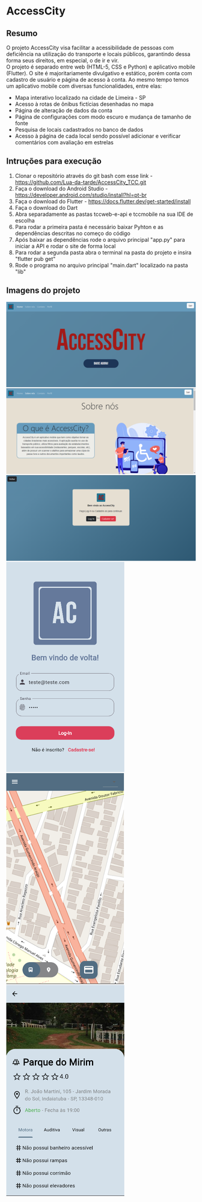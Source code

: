 # AccessCity
## Resumo
O projeto AccessCity visa facilitar a acessibilidade de pessoas com deficiência na utilização do transporte e locais públicos, garantindo dessa forma seus direitos, em especial, o de ir e vir.   
O projeto é separado entre web (HTML-5, CSS e Python) e aplicativo mobile (Flutter). O site é majoritariamente divulgativo e estático, porém conta com cadastro de usuário e página de acesso à conta. Ao mesmo tempo temos um aplicativo mobile com diversas funcionalidades, entre elas:
* Mapa interativo localizado na cidade de Limeira - SP
* Acesso à rotas de ônibus fictícias desenhadas no mapa
* Página de alteração de dados da conta
* Página de configurações com modo escuro e mudança de tamanho de fonte
* Pesquisa de locais cadastrados no banco de dados
* Acesso à página de cada local sendo possível adicionar e verificar comentários com avaliação em estrelas  

## Intruções para execução 
1. Clonar o repositório através do git bash com esse link - https://github.com/Lua-da-tarde/AccessCity_TCC.git  
2. Faça o download do Android Studio - https://developer.android.com/studio/install?hl=pt-br  
3. Faça o download do Flutter - https://docs.flutter.dev/get-started/install
4. Faça o download do Dart
5. Abra separadamente as pastas tccweb-e-api e tccmobile na sua IDE de escolha  
6. Para rodar a primeira pasta é necessário baixar Pyhton e as dependências descritas no começo do código  
7. Após baixar as dependências rode o arquivo principal "app.py" para iniciar a API e rodar o site de forma local
8. Para rodar a segunda pasta abra o terminal na pasta do projeto e insira "flutter pub get"
9. Rode o programa no arquivo principal "main.dart" localizado na pasta "lib"

## Imagens do projeto  
![Página inicial do site](https://github.com/Lua-da-tarde/AccessCity/blob/main/imagens/index.png)
![Página sobre nós do site](https://github.com/Lua-da-tarde/AccessCity/blob/main/imagens/sobre.png)
![Tela de login do site](https://github.com/Lua-da-tarde/AccessCity/blob/main/imagens/tela.png)
![Tela de login do aplicativo](https://github.com/Lua-da-tarde/AccessCity/blob/main/imagens/login.png)
![Tela inicial do aplicativo](https://github.com/Lua-da-tarde/AccessCity/blob/main/imagens/onibus.png)
![Tela de local do aplicativo](https://github.com/Lua-da-tarde/AccessCity/blob/main/imagens/local.png)
